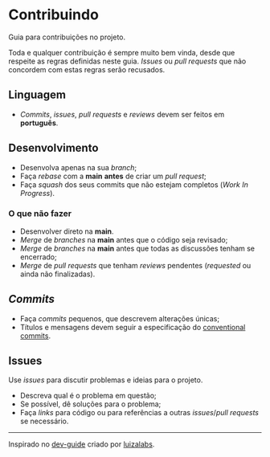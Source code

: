 # Contribuindo

Guia para contribuições no projeto.

Toda e qualquer contribuição é sempre muito bem vinda, desde que respeite as regras definidas neste guia.
*Issues* ou *pull requests* que não concordem com estas regras serão recusados.

## Linguagem

- *Commits*, *issues*, *pull requests* e *reviews* devem ser feitos em **português**.

## Desenvolvimento

- Desenvolva apenas na sua *branch*;
- Faça *rebase* com a **main** **antes** de criar um *pull request*;
- Faça *squash* dos seus commits que não estejam completos (*Work In Progress*).

### O que **não** fazer
- Desenvolver direto na **main**.
- *Merge* de *branches* na **main** antes que o código seja revisado;
- *Merge* de *branches* na **main** antes que todas as discussões tenham se encerrado;
- *Merge* de *pull requests* que tenham *reviews* pendentes (*requested* ou ainda não finalizadas).

## *Commits*

- Faça *commits* pequenos, que descrevem alterações únicas;
- Títulos e mensagens devem seguir a especificação do [conventional commits](https://www.conventionalcommits.org/pt-br/v1.0.0-beta.4/).

## Issues

Use *issues* para discutir problemas e ideias para o projeto.

- Descreva qual é o problema em questão;
- Se possível, dê soluções para o problema;
- Faça *links* para código ou para referências a outras *issues*/*pull requests* se necessário.

---

Inspirado no [dev-guide](https://github.com/luizalabs/dev-guide) criado por [luizalabs](https://github.com/luizalabs).

